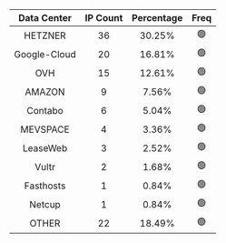 | Data Center | IP Count | Percentage | Freq |
|:------------:|:--------:|:-----------:|:-----:|
| HETZNER | 36 | 30.25% | 🟢 |
| Google-Cloud | 20 | 16.81% | 🟢 |
| OVH | 15 | 12.61% | 🟢 |
| AMAZON | 9 | 7.56% | 🟢 |
| Contabo | 6 | 5.04% | 🟢 |
| MEVSPACE | 4 | 3.36% | 🟢 |
| LeaseWeb | 3 | 2.52% | 🟢 |
| Vultr | 2 | 1.68% | 🟢 |
| Fasthosts | 1 | 0.84% | 🟢 |
| Netcup | 1 | 0.84% | 🟢 |
| OTHER | 22 | 18.49% | 🟢 |